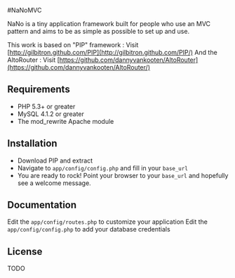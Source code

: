#NaNoMVC

NaNo is a tiny application framework built for people who use an MVC pattern and aims to be as simple as possible to set up and use.

This work is based on "PIP" framework :
Visit [http://gilbitron.github.com/PIP](http://gilbitron.github.com/PIP/)
And the AltoRouter :
Visit [https://github.com/dannyvankooten/AltoRouter](https://github.com/dannyvankooten/AltoRouter/)

## Requirements

* PHP 5.3+ or greater
* MySQL 4.1.2 or greater
* The mod_rewrite Apache module

## Installation

* Download PIP and extract
* Navigate to `app/config/config.php` and fill in your `base_url`
* You are ready to rock! Point your browser to your `base_url` and hopefully see a welcome message.

## Documentation

Edit the `app/config/routes.php` to customize your application
Edit the `app/config/config.php` to add your database credentials

## License

TODO
